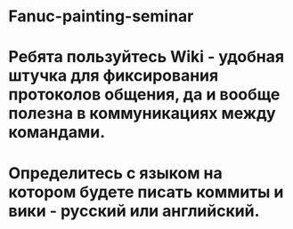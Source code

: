 # Fanuc-painting-seminar
# Ребята пользуйтесь Wiki - удобная штучка для фиксирования протоколов общения, да и вообще полезна в коммуникациях между командами.
# Определитесь с языком на котором будете писать коммиты и вики - русский или английский.
